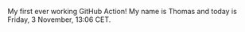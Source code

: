 My first ever working GitHub Action!
My name is Thomas and today is Friday, 3 November, 13:06 CET. 
